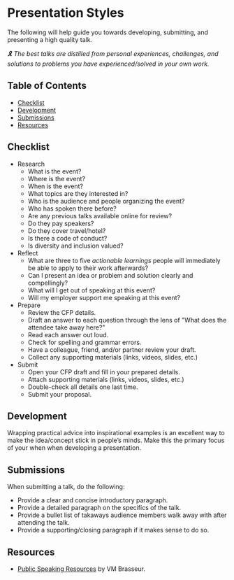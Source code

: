 # Presentation Styles

The following will help guide you towards developing, submitting, and presenting a high quality
talk.

*:reminder_ribbon: The best talks are distilled from personal experiences, challenges, and solutions
to problems you have experienced/solved in your own work.*

<!-- Tocer[start]: Auto-generated, don't remove. -->

## Table of Contents

  - [Checklist](#checklist)
  - [Development](#development)
  - [Submissions](#submissions)
  - [Resources](#resources)

<!-- Tocer[finish]: Auto-generated, don't remove. -->

## Checklist

- Research
  - What is the event?
  - Where is the event?
  - When is the event?
  - What topics are they interested in?
  - Who is the audience and people organizing the event?
  - Who has spoken there before?
  - Are any previous talks available online for review?
  - Do they pay speakers?
  - Do they cover travel/hotel?
  - Is there a code of conduct?
  - Is diversity and inclusion valued?
- Reflect
  - What are three to five *actionable learnings* people will immediately be able to apply to their
    work afterwards?
  - Can I present an idea or problem and solution clearly and compellingly?
  - What will I get out of speaking at this event?
  - Will my employer support me speaking at this event?
- Prepare
  - Review the CFP details.
  - Draft an answer to each question through the lens of "What does the attendee take away here?"
  - Read each answer out loud.
  - Check for spelling and grammar errors.
  - Have a colleague, friend, and/or partner review your draft.
  - Collect any supporting materials (links, videos, slides, etc.)
- Submit
  - Open your CFP draft and fill in your prepared details.
  - Attach supporting materials (links, videos, slides, etc.)
  - Double-check all details one last time.
  - Submit your proposal.

## Development

Wrapping practical advice into inspirational examples is an excellent way to make the idea/concept
stick in people’s minds. Make this the primary focus of your when when developing a presentation.

## Submissions

When submitting a talk, do the following:
- Provide a clear and concise introductory paragraph.
- Provide a detailed paragraph on the specifics of the talk.
- Provide a bullet list of takaways audience members walk away with after attending the talk.
- Provide a supporting/closing paragraph if it makes sense to do so.

## Resources

- [Public Speaking Resources](https://github.com/vmbrasseur/Public_Speaking#proposing-talks) by VM
  Brasseur.

